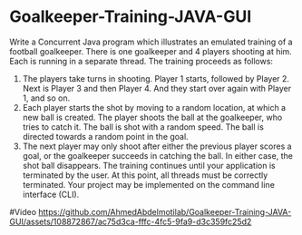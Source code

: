 # Goalkeeper-Training-JAVA-GUI
Write  a Concurrent Java  program  which  illustrates  an  emulated 
training  of  a  football  goalkeeper.  There  is  one  goalkeeper  and  4 
players shooting at him. Each is running in a separate thread. The 
training proceeds as follows:
1) The players take turns in shooting. Player 1 starts, followed by 
Player 2. Next is Player 3 and then Player 4. And they start over 
again with Player 1, and so on.
2) Each player starts the shot by moving to a random location, at 
which a new ball is created. The player shoots the ball at the 
goalkeeper, who tries to catch it. The ball is shot with a random 
speed. The ball is directed towards a random point in the goal.
3) The next player may only shoot after either the previous player 
scores a goal, or the goalkeeper succeeds in catching the ball. In 
either case, the shot ball disappears.
The training continues until your application is terminated by the 
user. At this point, all threads must be correctly terminated.
Your project may be implemented on the command line interface 
(CLI).

#Video
https://github.com/AhmedAbdelmotilab/Goalkeeper-Training-JAVA-GUI/assets/108872867/ac75d3ca-fffc-4fc5-9fa9-d3c359fc25d2


